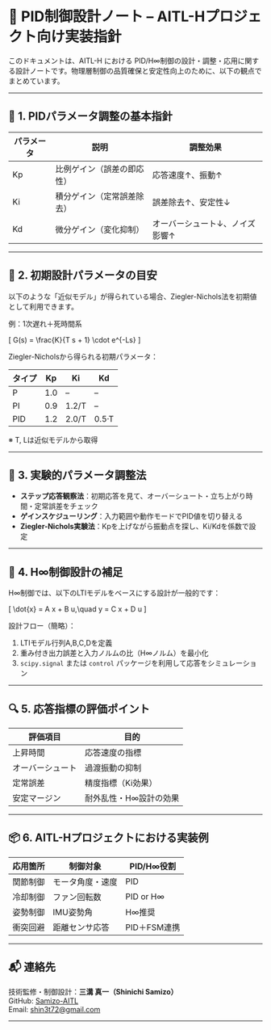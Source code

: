 # 🧾 PID制御設計ノート – AITL-Hプロジェクト向け実装指針

このドキュメントは、AITL-H における PID/H∞制御の設計・調整・応用に関する設計ノートです。物理層制御の品質確保と安定性向上のために、以下の観点でまとめています。

---

## 🧪 1. PIDパラメータ調整の基本指針

| パラメータ | 説明                             | 調整効果 |
|------------|----------------------------------|----------|
| Kp         | 比例ゲイン（誤差の即応性）       | 応答速度↑、振動↑ |
| Ki         | 積分ゲイン（定常誤差除去）       | 誤差除去↑、安定性↓ |
| Kd         | 微分ゲイン（変化抑制）           | オーバーシュート↓、ノイズ影響↑ |

---

## 🧪 2. 初期設計パラメータの目安

以下のような「近似モデル」が得られている場合、Ziegler-Nichols法を初期値として利用できます。

例：1次遅れ＋死時間系

\[
G(s) = \frac{K}{T s + 1} \cdot e^{-Ls}
\]

Ziegler-Nicholsから得られる初期パラメータ：

| タイプ | Kp | Ki | Kd |
|--------|----|----|----|
| P      | 1.0 | –  | –  |
| PI     | 0.9 | 1.2/T | – |
| PID    | 1.2 | 2.0/T | 0.5·T |

※ T, Lは近似モデルから取得

---

## 🧪 3. 実験的パラメータ調整法

- **ステップ応答観察法**：初期応答を見て、オーバーシュート・立ち上がり時間・定常誤差をチェック
- **ゲインスケジューリング**：入力範囲や動作モードでPID値を切り替える
- **Ziegler-Nichols実験法**：Kpを上げながら振動点を探し、Ki/Kdを係数で設定

---

## 🧪 4. H∞制御設計の補足

H∞制御では、以下のLTIモデルをベースにする設計が一般的です：

\[
\dot{x} = A x + B u,\quad y = C x + D u
\]

設計フロー（簡略）：

1. LTIモデル行列A,B,C,Dを定義
2. 重み付き出力誤差と入力ノルムの比（H∞ノルム）を最小化
3. `scipy.signal` または `control` パッケージを利用して応答をシミュレーション

---

## 🔍 5. 応答指標の評価ポイント

| 評価項目 | 目的                       |
|----------|----------------------------|
| 上昇時間 | 応答速度の指標             |
| オーバーシュート | 過渡振動の抑制           |
| 定常誤差 | 精度指標（Ki効果）         |
| 安定マージン | 耐外乱性・H∞設計の効果    |

---

## 📦 6. AITL-Hプロジェクトにおける実装例

| 応用箇所 | 制御対象 | PID/H∞役割 |
|----------|----------|------------|
| 関節制御 | モータ角度・速度 | PID |
| 冷却制御 | ファン回転数 | PID or H∞ |
| 姿勢制御 | IMU姿勢角 | H∞推奨 |
| 衝突回避 | 距離センサ応答 | PID＋FSM連携 |

---

## 📬 連絡先

技術監修・制御設計：**三溝 真一（Shinichi Samizo）**  
GitHub: [Samizo-AITL](https://github.com/Samizo-AITL)  
Email: shin3t72@gmail.com

---

